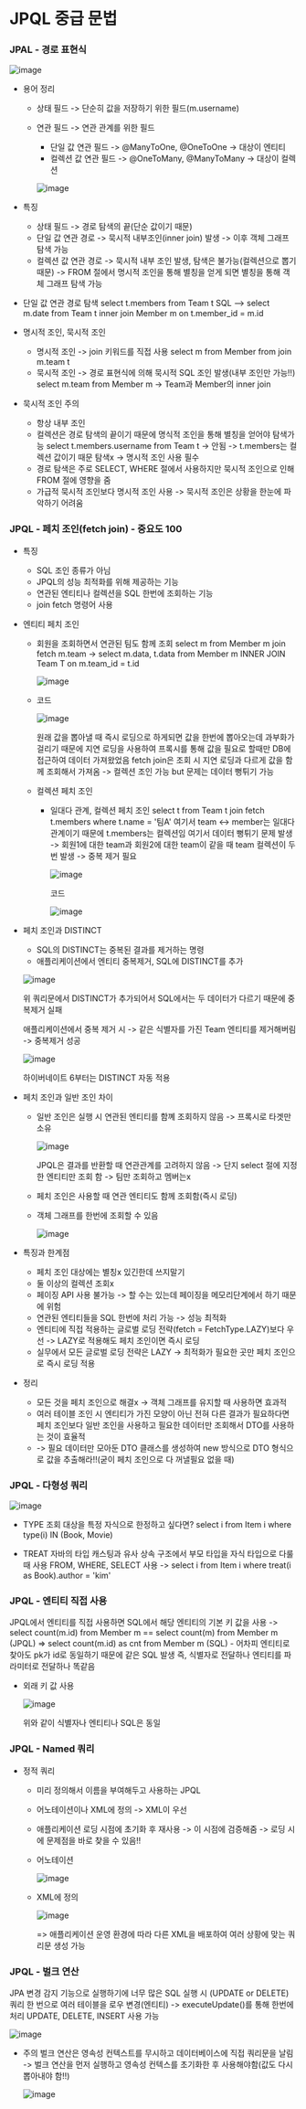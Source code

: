 # JPQL 중급 문법

### JPAL - 경로 표현식

![image](https://github.com/ManchanTime/TrashBoys/assets/127479677/a0b95f83-79e9-4b15-bcef-b6ac048e59de)

+ 용어 정리
  + 상태 필드 -> 단순히 값을 저장하기 위한 필드(m.username)
  + 연관 필드 -> 연관 관계를 위한 필드
    + 단일 값 연관 필드 -> @ManyToOne, @OneToOne -> 대상이 엔티티
    + 컬렉션 값 연관 필드 -> @OneToMany, @ManyToMany -> 대상이 컬렉션
   
    ![image](https://github.com/ManchanTime/TrashBoys/assets/127479677/8417ce13-004e-4c4d-810c-6c33f3b03730)

+ 특징
  + 상태 필드 -> 경로 탐색의 끝(단순 값이기 때문)
  + 단일 값 연관 경로 -> 묵시적 내부조인(inner join) 발생 -> 이후 객체 그래프 탐색 가능
  + 컬렉션 값 연관 경로 -> 묵시적 내부 조인 발생, 탐색은 불가능(컬렉션으로 뽑기 때문)
      -> FROM 절에서 명시적 조인을 통해 별칭을 얻게 되면 별칭을 통해 객체 그래프 탐색 가능

+ 단일 값 연관 경로 탐색
  select t.members from Team t
  SQL --> select m.date from Team t inner join Member m on t.member_id = m.id

+ 명시적 조인, 묵시적 조인
  + 명시적 조인 -> join 키워드를 직접 사용
    select m from Member from join m.team t
  + 묵시적 조인 -> 경로 표현식에 의해 묵시적 SQL 조인 발생(내부 조인만 가능!!)
    select m.team from Member m -> Team과 Member의 inner join

+ 묵시적 조인 주의
  + 항상 내부 조인
  + 컬렉션은 경로 탐색의 끝이기 때문에 명식적 조인을 통해 별칭을 얻어야 탐색가능
    select t.members.username from Team t -> 안됨 -> t.members는 컬렉션 값이기 때문 탐색x -> 명시적 조인 사용 필수
  + 경로 탐색은 주로 SELECT, WHERE 절에서 사용하지만 묵시적 조인으로 인해 FROM 절에 영향을 줌
  + 가급적 묵시적 조인보다 명시적 조인 사용 -> 묵시적 조인은 상황을 한눈에 파악하기 어려움
 
### JPQL - 페치 조인(fetch join) - 중요도 100

+ 특징
  + SQL 조인 종류가 아님
  + JPQL의 성능 최적화를 위해 제공하는 기능
  + 연관된 엔티티나 컬렉션을 SQL 한번에 조회하는 기능
  + join fetch 명령어 사용

+ 엔티티 페치 조인
  + 회원을 조회하면서 연관된 팀도 함께 조회
    select m from Member m join fetch m.team -> select m.data, t.data from Member m INNER JOIN Team T on m.team_id = t.id

    ![image](https://github.com/ManchanTime/TrashBoys/assets/127479677/26b0155d-1b74-4744-8e3f-72836fd8bc68)

  + 코드

    ![image](https://github.com/ManchanTime/TrashBoys/assets/127479677/eb221ffc-ddb8-49f7-8448-dcd17f4ddfa6)

    원래 값을 뽑아낼 때 즉시 로딩으로 하게되면 값을 한번에 뽑아오는데 과부화가 걸리기 때문에 지연 로딩을 사용하여 프록시를 통해
    값을 필요로 할때만 DB에 접근하여 데이터 가져왔었음
    fetch join은 조회 시 지연 로딩과 다르게 값을 함께 조회해서 가져옴 -> 컬렉션 조인 가능
    but 문제는 데이터 뻥튀기 가능

  + 컬렉션 페치 조인
    + 일대다 관계, 컬렉션 페치 조인
      select t from Team t join fetch t.members where t.name = '팀A'
      여기서 team <-> member는 일대다 관계이기 때문에 t.members는 컬렉션임
      여기서 데이터 뻥튀기 문제 발생 -> 회원1에 대한 team과 회원2에 대한 team이 같을 때 team 컬렉션이 두 번 발생 -> 중복 제거 필요

      ![image](https://github.com/ManchanTime/TrashBoys/assets/127479677/a6d49f6b-eeee-4d93-8bfe-fdcf22a1d3e7)

      코드

      ![image](https://github.com/ManchanTime/TrashBoys/assets/127479677/ddf21640-cb77-4f30-ae25-e9a442d6f158)

+ 페치 조인과 DISTINCT
  + SQL의 DISTINCT는 중복된 결과를 제거하는 명령
  + 애플리케이션에서 엔티티 중복제거, SQL에 DISTINCT를 추가
      
  ![image](https://github.com/ManchanTime/TrashBoys/assets/127479677/2dbe3294-7f56-40d5-9561-421c4d1217d8)

  위 쿼리문에서 DISTINCT가 추가되어서 SQL에서는 두 데이터가 다르기 때문에 중복제거 실패

  애플리케이션에서 중복 제거 시 -> 같은 식별자를 가진 Team 엔티티를 제거해버림 -> 중복제거 성공

  ![image](https://github.com/ManchanTime/TrashBoys/assets/127479677/8166618f-6d74-462b-aa7a-b4d2a034df91)

    하이버네이트 6부터는 DISTINCT 자동 적용

+ 페치 조인과 일반 조인 차이
  + 일반 조인은 실행 시 연관된 엔티티를 함꼐 조회하지 않음 -> 프록시로 타겟만 소유

    ![image](https://github.com/ManchanTime/TrashBoys/assets/127479677/a5036cc7-5a53-4949-b480-9e5ef65f89a3)
 
    JPQL은 결과를 반환할 때 연관관계를 고려하지 않음 -> 단지 select 절에 지정한 엔티티만 조회 함 -> 팀만 조회하고 멤버는x

  + 페치 조인은 사용할 때 연관 엔티티도 함께 조회함(즉시 로딩)
  + 객체 그래프를 한번에 조회할 수 있음

    ![image](https://github.com/ManchanTime/TrashBoys/assets/127479677/6ea5dacb-f707-45d0-9d52-6ab506b601a7)

+ 특징과 한계점
  + 페치 조인 대상에는 별칭x 있긴한데 쓰지말기
  + 둘 이상의 컬렉션 조회x
  + 페이징 API 사용 불가능 -> 할 수는 있는데 페이징을 메모리단계에서 하기 때문에 위험
  + 연관된 엔티티들을 SQL 한번에 처리 가능 -> 성능 최적화
  + 엔티티에 직접 적용하는 글로벌 로딩 전략(fetch = FetchType.LAZY)보다 우선 -> LAZY로 적용해도 페치 조인이면 즉시 로딩
  + 실무에서 모든 글로벌 로딩 전략은 LAZY -> 최적화가 필요한 곳만 페치 조인으로 즉시 로딩 적용

+ 정리
  + 모든 것을 페치 조인으로 해결x -> 객체 그래프를 유지할 때 사용하면 효과적
  + 여러 테이블 조인 시 엔티티가 가진 모양이 아닌 전혀 다른 결과가 필요하다면 페치 조인보다 일반 조인을 사용하고 필요한 데이터만 조회해서 DTO를 사용하는 것이 효율적
  + -> 필요 데이터만 모아둔 DTO 클래스를 생성하여 new 방식으로 DTO 형식으로 값을 추출해라!!(굳이 페치 조인으로 다 꺼낼필요 없을 때)

### JPQL - 다형성 쿼리

![image](https://github.com/ManchanTime/TrashBoys/assets/127479677/3c24eaa9-d14f-452d-a88d-e6623f1c587e)

+ TYPE
  조회 대상을 특정 자식으로 한정하고 싶다면?
  select i from Item i where type(i) IN (Book, Movie)

+ TREAT
  자바의 타입 캐스팅과 유사
  상속 구조에서 부모 타입을 자식 타입으로 다룰 때 사용
  FROM, WHERE, SELECT 사용
  -> select i from Item i where treat(i as Book).author = 'kim'

### JPQL - 엔티티 직접 사용

JPQL에서 엔티티를 직접 사용하면 SQL에서 해당 엔티티의 기본 키 값을 사용
-> select count(m.id) from Member m == select count(m) from Member m (JPQL)
=> select count(m.id) as cnt from Member m (SQL) - 어차피 엔티티로 찾아도 pk가 id로 동일하기 때문에 같은 SQL 발생
즉, 식별자로 전달하나 엔티티를 파라미터로 전달하나 똑같음

+ 외래 키 값 사용
  
  ![image](https://github.com/ManchanTime/TrashBoys/assets/127479677/49f1b1b7-66c2-41ee-af4c-a8be24d76f4d)

  위와 같이 식별자나 엔티티나 SQL은 동일

### JPQL - Named 쿼리

+ 정적 쿼리
  + 미리 정의해서 이름을 부여해두고 사용하는 JPQL
  + 어노테이션이나 XML에 정의 -> XML이 우선
  + 애플리케이션 로딩 시점에 초기화 후 재사용 -> 이 시점에 검증해줌 -> 로딩 시에 문제점을 바로 찾을 수 있음!!

  + 어노테이션

    ![image](https://github.com/ManchanTime/TrashBoys/assets/127479677/572ec04e-e456-4a6f-a4ec-78afaba499e4)

  + XML에 정의

    ![image](https://github.com/ManchanTime/TrashBoys/assets/127479677/50b0541e-6e3a-47d7-808a-019541389e7d)

    => 애플리케이션 운영 환경에 따라 다른 XML을 배포하여 여러 상황에 맞는 쿼리문 생성 가능

### JPQL - 벌크 연산

JPA 변경 감지 기능으로 실행하기에 너무 많은 SQL 실행 시 (UPDATE or DELETE)
쿼리 한 번으로 여러 테이블을 로우 변경(엔티티) -> executeUpdate()를 통해 한번에 처리
UPDATE, DELETE, INSERT 사용 가능

![image](https://github.com/ManchanTime/TrashBoys/assets/127479677/3710e638-c1b2-4d26-b0d7-b2e993f9cdfe)

+ 주의
  벌크 연산은 영속성 컨텍스트를 무시하고 데이터베이스에 직접 쿼리문을 날림
  -> 벌크 연산을 먼저 실행하고 영속성 컨텍스를 초기화한 후 사용해야함(값도 다시 뽑아내야 함!!)

  ![image](https://github.com/ManchanTime/TrashBoys/assets/127479677/88385d17-c245-41d3-9f48-ff377391632d)

  

